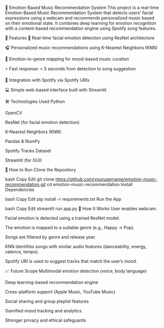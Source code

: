 🎵 Emotion-Based Music Recommendation System
This project is a real-time Emotion-Based Music Recommendation System that detects users' facial expressions using a webcam and recommends personalized music based on their emotional state. It combines deep learning for emotion recognition with a content-based recommendation engine using Spotify song features.

📌 Features
🎥 Real-time facial emotion detection using ResNet architecture

🎧 Personalized music recommendations using K-Nearest Neighbors (KNN)

🔄 Emotion-to-genre mapping for mood-based music curation

⚡ Fast response: < 5 seconds from detection to song suggestion

🎵 Integration with Spotify via Spotify URIs

💻 Simple web-based interface built with Streamlit

🛠️ Technologies Used
Python

OpenCV

ResNet (for facial emotion detection)

K-Nearest Neighbors (KNN)

Pandas & NumPy

Spotify Tracks Dataset

Streamlit (for GUI)

🚀 How to Run
Clone the Repository

bash
Copy
Edit
git clone https://github.com/yourusername/emotion-music-recommendation.git
cd emotion-music-recommendation
Install Dependencies

bash
Copy
Edit
pip install -r requirements.txt
Run the App

bash
Copy
Edit
streamlit run app.py
🧠 How It Works
User enables webcam.

Facial emotion is detected using a trained ResNet model.

The emotion is mapped to a suitable genre (e.g., Happy → Pop).

Songs are filtered by genre and release year.

KNN identifies songs with similar audio features (danceability, energy, valence, tempo).

Spotify URI is used to suggest tracks that match the user’s mood.

📈 Future Scope
Multimodal emotion detection (voice, body language)

Deep learning-based recommendation engine

Cross-platform support (Apple Music, YouTube Music)

Social sharing and group playlist features

Gamified mood tracking and analytics

Stronger privacy and ethical safeguards
